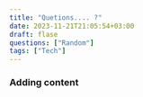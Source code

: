 ```yaml
---
title: "Quetions.... ?"
date: 2023-11-21T21:05:54+03:00
draft: flase
questions: ["Random"]
tags: ["Tech"]
---
```


### Adding content
